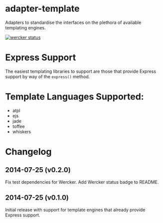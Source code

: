 adapter-template
================

Adapters to standardise the interfaces on the plethora of available templating engines.

[![wercker status](https://app.wercker.com/status/b56d4ba83550c79c90a82f510dc523df/m/master "wercker status")](https://app.wercker.com/project/bykey/b56d4ba83550c79c90a82f510dc523df)

# Express Support

The easiest templating libraries to support are those that provide Express support by way of the `express()` method.

# Template Languages Supported:

* atpl
* ejs
* jade
* toffee
* whiskers

# Changelog


## 2014-07-25 (v0.2.0)
Fix test dependencies for Wercker.
Add Wercker status badge to README.

## 2014-07-25 (v0.1.0)
Initial release with support for template engines that already provide Express support.
